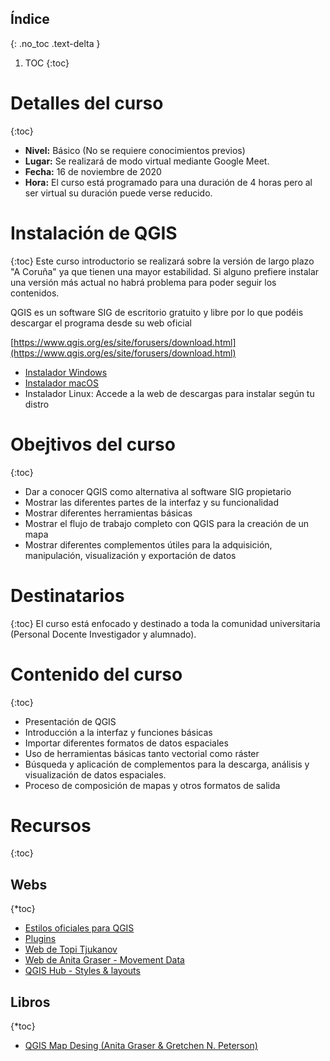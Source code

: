 ## Índice
{: .no_toc .text-delta }
1. TOC
{:toc}

# Detalles del curso
{:toc}
- **Nivel:** Básico (No se requiere conocimientos previos)
- **Lugar:** Se realizará de modo virtual mediante Google Meet.
- **Fecha:** 16 de noviembre de 2020
- **Hora:** El curso está programado para una duración de 4 horas pero al ser virtual su duración puede verse reducido.

# Instalación de QGIS
{:toc}
Este curso introductorio se realizará sobre la versión de largo plazo "A Coruña" ya que tienen una mayor estabilidad. Si alguno prefiere instalar una versión más actual no habrá problema para poder seguir los contenidos.

QGIS es un software SIG de escritorio gratuito y libre por lo que podéis descargar el programa desde su web oficial

[https://www.qgis.org/es/site/forusers/download.html](https://www.qgis.org/es/site/forusers/download.html)

- [Instalador Windows](https://qgis.org/downloads/QGIS-OSGeo4W-3.10.11-2-Setup-x86_64.exe)
- [Instalador macOS](https://qgis.org/downloads/macos/qgis-macos-ltr.dmg) 
- Instalador Linux: Accede a la web de descargas para instalar según tu distro

# Obejtivos del curso
{:toc}
- Dar a conocer QGIS como alternativa al software SIG propietario
-	Mostrar las diferentes partes de la interfaz y su funcionalidad
-	Mostrar diferentes herramientas básicas
-	Mostrar el flujo de trabajo completo con QGIS para la creación de un mapa
-	Mostrar diferentes complementos útiles para la adquisición, manipulación, visualización y exportación de datos

# Destinatarios
{:toc}
El curso está enfocado y destinado a toda la comunidad universitaria (Personal Docente Investigador y alumnado). 

# Contenido del curso
{:toc}
-	Presentación de QGIS
-	Introducción a la interfaz y funciones básicas
-	Importar diferentes formatos de datos espaciales
-	Uso de herramientas básicas tanto vectorial como ráster
-	Búsqueda y aplicación de complementos para la descarga, análisis y visualización de datos espaciales.
-	Proceso de composición de mapas y otros formatos de salida

# Recursos
{:toc}
## Webs
{*toc}
- [Estilos oficiales para QGIS](https://plugins.qgis.org/styles/)
- [Plugins](https://plugins.qgis.org/plugins/)
- [Web de Topi Tjukanov](https://tjukanov.org/)
- [Web de Anita Graser - Movement Data](https://anitagraser.com/)
- [QGIS Hub - Styles & layouts](http://qgis-hub.fast-page.org/index.php?i=1)

## Libros
{*toc}
- [QGIS Map Desing (Anita Graser & Gretchen N. Peterson)](https://locatepress.com/qmd2)
